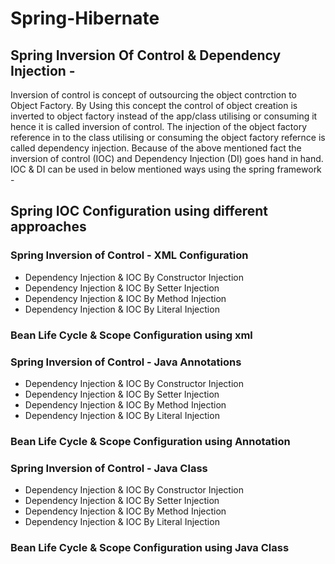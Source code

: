# Spring-Hibernate
## Spring Inversion Of Control & Dependency Injection -

Inversion of control is concept of outsourcing the object contrction to Object Factory. By Using this concept the control of object creation is inverted to object factory instead of the app/class utilising or consuming it hence it is called inversion of control. The injection of the object factory reference in to the class utilising or consuming the object factory refernce is called dependency injection. Because of the above mentioned fact the inversion of control (IOC) and Dependency Injection (DI) goes hand in hand. IOC & DI can be used in below mentioned ways using the spring framework - 


## Spring IOC Configuration using different approaches
 
### Spring Inversion of Control - XML Configuration

- Dependency Injection & IOC By Constructor Injection
- Dependency Injection & IOC By Setter Injection
- Dependency Injection & IOC By Method Injection
- Dependency Injection & IOC By Literal Injection

### Bean Life Cycle & Scope Configuration using xml

### Spring Inversion of Control - Java Annotations

- Dependency Injection & IOC By Constructor Injection
- Dependency Injection & IOC By Setter Injection
- Dependency Injection & IOC By Method Injection
- Dependency Injection & IOC By Literal Injection

### Bean Life Cycle & Scope Configuration using Annotation

### Spring Inversion of Control - Java Class

- Dependency Injection & IOC By Constructor Injection
- Dependency Injection & IOC By Setter Injection
- Dependency Injection & IOC By Method Injection
- Dependency Injection & IOC By Literal Injection

### Bean Life Cycle & Scope Configuration using Java Class

